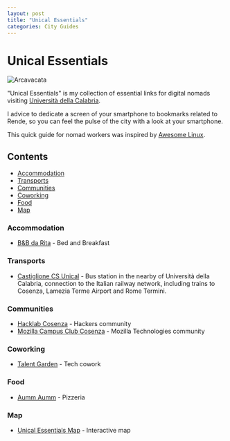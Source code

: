 ```yaml
---
layout: post
title: "Unical Essentials"
categories: City Guides
---
```



# Unical Essentials

![Arcavacata](https://raw.githubusercontent.com/marcofromsicily/blog/master/images/arcavacata.jpg)

"Unical Essentials" is my collection of essential links for digital nomads visiting [Università della Calabria](http://www.unical.it/).

I advice to dedicate a screen of your smartphone to bookmarks related to Rende, so you can feel the pulse of the city with a look at your smartphone.

This quick guide for nomad workers was inspired by [Awesome Linux](https://github.com/madbob/awesome-linux-dev).

## Contents

* [Accommodation](#accommodation)
* [Transports](#transports)
* [Communities](#communities)
* [Coworking](#coworking)
* [Food](#Food)
* [Map](#Map)

### Accommodation

* [B&B da Rita](https://www.tripadvisor.it/Hotel_Review-g644242-d8126563-Reviews-B_B_da_Rita-Rende_Province_of_Cosenza_Calabria.html) - Bed and Breakfast

### Transports

* [Castiglione CS Unical](http://www.trenitalia.com/) - Bus station in the nearby of Università della Calabria, connection to the Italian railway network, including trains to Cosenza, Lamezia Terme Airport and Rome Termini.

### Communities

* [Hacklab Cosenza](https://hlcs.it/) - Hackers community
* [Mozilla Campus Club Cosenza](https://www.facebook.com/MozillaCCC/) - Mozilla Technologies community

### Coworking

* [Talent Garden](https://cosenza.talentgarden.org/) - Tech cowork

### Food

* [Aumm Aumm](https://www.facebook.com/AummAummPizzeria/) - Pizzeria

### Map

* [Unical Essentials Map](https://umap.openstreetmap.fr/it/map/unical-essentials_112941#16/39.3574/16.2324) - Interactive map
